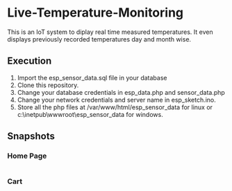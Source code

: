 # Live-Temperature-Monitoring
This is an IoT system to diplay real time measured temperatures. It even displays previously recorded temperatures day and month wise. 

## Execution
1. Import the esp_sensor_data.sql file in your database
2. Clone this repository.
3. Change your database credentials in esp_data.php and sensor_data.php
4. Change your network credentials and server name in esp_sketch.ino.
5. Store all the php files at /var/www/html/esp_sensor_data for linux or c:\inetpub\wwwroot\esp_sensor_data for windows.

## Snapshots
### Home Page 
<kbd><img src=""/></kbd>

### Cart
<kbd><img src=""/></kbd>
